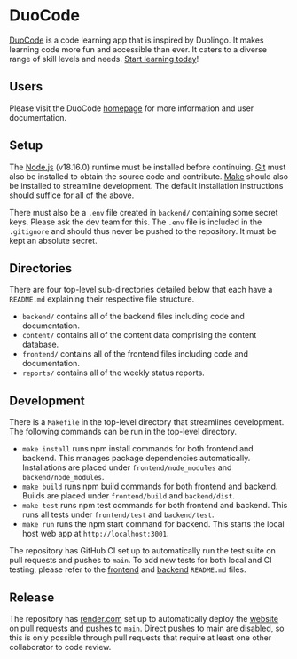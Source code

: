 # DuoCode

[DuoCode](https://duocode.onrender.com) is a code learning app that is inspired by Duolingo. It makes learning code more fun and accessible than ever. It caters to a diverse range of skill levels and needs. [Start learning today](https://duocode.onrender.com)! 

## Users

Please visit the DuoCode [homepage](https://duocode.onrender.com) for more information and user documentation. 

## Setup

The [Node.js](https://nodejs.org/en/download) (v18.16.0) runtime must be installed before continuing. [Git](https://git-scm.com/book/en/v2/Getting-Started-Installing-Git) must also be installed to obtain the source code and contribute. [Make](https://www.gnu.org/software/make/manual/make.html) should also be installed to streamline development. The default installation instructions should suffice for all of the above.

There must also be a `.env` file created in `backend/` containing some secret keys. Please ask the dev team for this. The `.env` file is included in the `.gitignore` and should thus never be pushed to the repository. It must be kept an absolute secret.

## Directories

There are four top-level sub-directories detailed below that each have a `README.md` explaining their respective file structure.

- `backend/` contains all of the backend files including code and documentation. 
- `content/` contains all of the content data comprising the content database.
- `frontend/` contains all of the frontend files including code and documentation.
- `reports/` contains all of the weekly status reports.

## Development

There is a `Makefile` in the top-level directory that streamlines development. The following commands can be run in the top-level directory.

- `make install` runs npm install commands for both frontend and backend. This manages package dependencies automatically. Installations are placed under `frontend/node_modules` and `backend/node_modules`.
- `make build` runs npm build commands for both frontend and backend. Builds are placed under `frontend/build` and `backend/dist`.
- `make test` runs npm test commands for both frontend and backend. This runs all tests under `frontend/test` and `backend/test`.
- `make run` runs the npm start command for backend. This starts the local host web app at `http://localhost:3001`.

The repository has GitHub CI set up to automatically run the test suite on pull requests and pushes to `main`. To add new tests for both local and CI testing, please refer to the [frontend](./frontend/README.md) and [backend](./backend/README.md) `README.md` files.

## Release

The repository has [render.com](https://render.com/) set up to automatically deploy the [website](https://duocode.onrender.com) on pull requests and pushes to `main`. Direct pushes to main are disabled, so this is only possible through pull requests that require at least one other collaborator to code review. 
